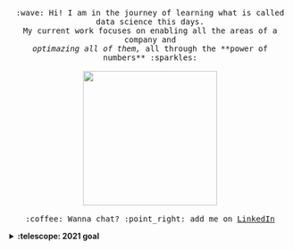 <p align="center">
  <br><br>
  <samp>
    :wave: Hi! I am in the journey of learning what is called data science this days.
    <br>My current work focuses on enabling all the areas of a company and   <br><em>optimazing all of them,</em> all through the **power of numbers** :sparkles:<br><br>
    <img src="https://pa1.narvii.com/6228/ca7f57e9de99dd1977c6b954e43ddb7e60ec4416_hq.gif" width="240px" align="center">
    <br><br>:coffee: Wanna chat? :point_right: add me on <a href="https://www.linkedin.com/in/juan-jos%C3%A9-bernasconi-fresard-33453399/">LinkedIn</a>
  </samp>
</p>


<details>
  <p align="center"><summary><b>:telescope: 2021 goal</b></summary>
  I want to learn all I can about data science and especialize my self on data visualisation.<br>
  <p align="center">I'm currently studying a profesional certificate from HarvardX powered on edX, which is an awesome instance for my profesional growth 
</details>
